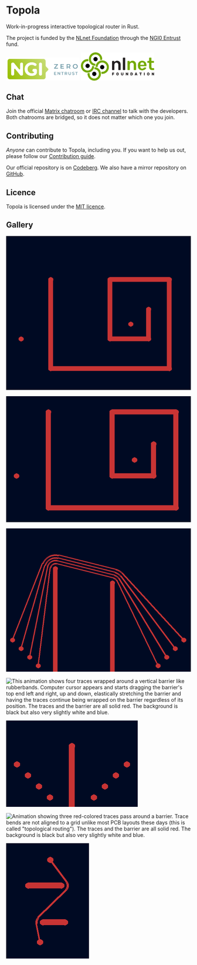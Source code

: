 # Topola

Work-in-progress interactive topological router in Rust.

The project is funded by the [NLnet Foundation](https://nlnet.nl/) through the [NGI0 Entrust](https://nlnet.nl/entrust/) fund.

<img src="./assets/ngi0_entrust_banner.svg" alt="NGI0 Entrust banner" width="200"/>
<img src="./assets/nlnet_banner.png" alt="NLnet Foundation banner" width="200"/>

## Chat

Join the official [Matrix chatroom](https://matrix.to/#/%23topola:tchncs.de) or [IRC channel](https://webchat.oftc.net/?channels=#topola) to talk with the developers. Both chatrooms are bridged, so it does not matter which one you join.

## Contributing

*Anyone* can contribute to Topola, including you. If you want to help us out, please follow
our [Contribution guide](CONTRIBUTING.md).

Our official repository is on [Codeberg](https://codeberg.org/mikolaj/topola). We also have a
mirror repository on [GitHub](https://github.com/mikwielgus/topola).

## Licence

Topola is licensed under the [MIT licence](LICENSE).

## Gallery
![Animation. There's a rubber band-like trace following cursor, navigating a very simple maze. The maze and the trace are red, the background is solid black but also very slightly white and dark blue](./assets/interactive_routing.gif)

![Animation showing a trace, behaving like a rubber band, routed around obstacles step by step. Attempted alternative paths and a guiding mesh are shown.](./assets/mesh_visualization.gif)

![Animation. There are two upward barriers, with some space between tem, around which four rubberband traces, one over another, are wrapped. Enter mouse cursor. The cursor begins to stretch the left barrier to the right. As it's stretched, the traces cease to be wrapped around the right barrier, becoming "free". The traces and the barrier are two-dimensional and all solid red. The background is black but also very slightly white and blue.](./assets/unwrapping_bends.gif "Unwrapping bends")

![This animation shows four traces wrapped around a vertical barrier like rubberbands. Computer
cursor appears and starts dragging the barrier's top end left and right, up and down, elastically
stretching the barrier and having the traces continue being wrapped on the barrier regardless of
its position. The traces and the barrier are all solid red. The background is black but also very
slightly white and blue.](./assets/dragging_with_bends.gif "Dragging with bends")

![Animation. There is an upward barrier in the middle and dots on the left and right of it, four each. A trace is drawn from the leftmost dot on the left to the rightmost dot on the right. Then a trace is drawn from the second leftmost dot on the left to the second rightmost dot on the right, displacing the previous trace so that there's space for the new one. Same happens for the remaining dots. The dots, traces and barrier are all solid red. The background is black but also very slightly white and blue.](./assets/shoving_around.gif "Shoving traces under other traces")

![Animation showing three red-colored traces pass around a barrier. Trace bends are not aligned to a grid unlike most PCB layouts these days (this is called "topological routing"). The traces and the barrier are all solid red. The background is black but also very
slightly white and blue.](./assets/stacked_bends.png "Stacking bends")

![Animation showing a trace zigzagging around two barriers. The trace and the barriers are all solid red. The background is black but also very slightly white and blue.](./assets/zigzag.png "Zigzag")
